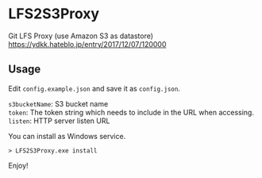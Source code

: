 # LFS2S3Proxy
Git LFS Proxy (use Amazon S3 as datastore)  
https://ydkk.hateblo.jp/entry/2017/12/07/120000

## Usage
Edit `config.example.json` and save it as `config.json`.

`s3bucketName`: S3 bucket name  
`token`: The token string which needs to include in the URL when accessing.  
`listen`: HTTP server listen URL  

You can install as Windows service.
```
> LFS2S3Proxy.exe install
```

Enjoy!